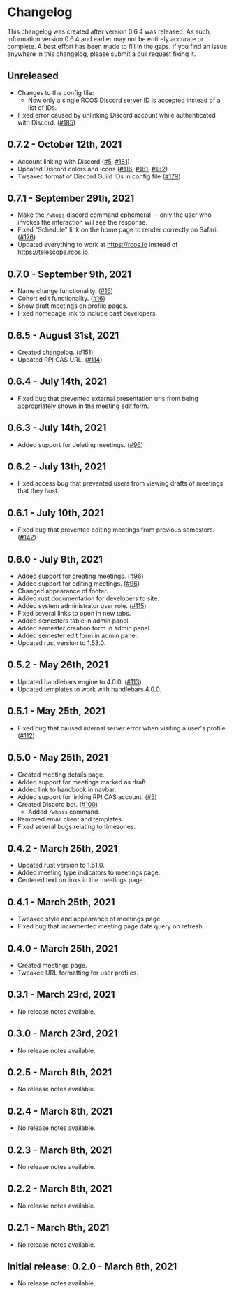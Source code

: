 # Changelog
This changelog was created after version 0.6.4 was released. As such, information
version 0.6.4 and earlier may not be entirely accurate or complete. A best effort 
has been made to fill in the gaps. If you find an issue anywhere in this changelog, 
please submit a pull request fixing it. 

## Unreleased
- Changes to the config file: 
  - Now only a single RCOS Discord server ID is accepted instead of a list of IDs.
- Fixed error caused by unlinking Discord account while authenticated with Discord. ([#185])

## 0.7.2 - October 12th, 2021
- Account linking with Discord ([#5], [#181])
- Updated Discord colors and icons ([#116], [#181], [#182]) 
- Tweaked format of Discord Guild IDs in config file ([#179])

## 0.7.1 - September 29th, 2021
- Make the `/whois` discord command ephemeral -- only the user who invokes the
  interaction will see the response.
- Fixed "Schedule" link on the home page to render correctly on Safari. ([#176])
- Updated everything to work at <https://rcos.io> instead of <https://telescope.rcos.io>. 

## 0.7.0 - September 9th, 2021
- Name change functionality. ([#16])
- Cohort edit functionality. ([#16])
- Show draft meetings on profile pages.
- Fixed homepage link to include past developers.

## 0.6.5 - August 31st, 2021
- Created changelog. ([#151])
- Updated RPI CAS URL. ([#114])

## 0.6.4 - July 14th, 2021
- Fixed bug that prevented external presentation urls from being appropriately shown 
  in the meeting edit form. 

## 0.6.3 - July 14th, 2021
- Added support for deleting meetings. ([#96])

## 0.6.2 - July 13th, 2021
- Fixed access bug that prevented users from viewing drafts of meetings that they host.

## 0.6.1 - July 10th, 2021
- Fixed bug that prevented editing meetings from previous semesters. ([#142])

## 0.6.0 - July 9th, 2021
- Added support for creating meetings. ([#96])
- Added support for editing meetings. ([#96])
- Changed appearance of footer. 
- Added rust documentation for developers to site. 
- Added system administrator user role. ([#115])
- Fixed several links to open in new tabs. 
- Added semesters table in admin panel. 
- Added semester creation form in admin panel.
- Added semester edit form in admin panel. 
- Updated rust version to 1.53.0.

## 0.5.2 - May 26th, 2021
- Updated handlebars engine to 4.0.0. ([#113])
- Updated templates to work with handlebars 4.0.0.

## 0.5.1 - May 25th, 2021
- Fixed bug that caused internal server error when visiting a user's profile. ([#112])

## 0.5.0 - May 25th, 2021
- Created meeting details page.
- Added support for meetings marked as draft.
- Added link to handbook in navbar.
- Added support for linking RPI CAS account. ([#5])
- Created Discord bot. ([#100])
    - Added `/whois` command.
- Removed email client and templates. 
- Fixed several bugs relating to timezones.

## 0.4.2 - March 25th, 2021
- Updated rust version to 1.51.0.
- Added meeting type indicators to meetings page. 
- Centered text on links in the meetings page.

## 0.4.1 - March 25th, 2021
- Tweaked style and appearance of meetings page.
- Fixed bug that incremented meeting page date query on refresh.

## 0.4.0 - March 25th, 2021
- Created meetings page.
- Tweaked URL formatting for user profiles.

## 0.3.1 - March 23rd, 2021
- No release notes available.

## 0.3.0 - March 23rd, 2021
- No release notes available.

## 0.2.5 - March 8th, 2021
- No release notes available.

## 0.2.4 - March 8th, 2021
- No release notes available.

## 0.2.3 - March 8th, 2021
- No release notes available.

## 0.2.2 - March 8th, 2021
- No release notes available.

## 0.2.1 - March 8th, 2021
- No release notes available.

## Initial release: 0.2.0 - March 8th, 2021
- No release notes available.

<!-- links -->
[#5]: https://github.com/rcos/Telescope/issues/5
[#16]: https://github.com/rcos/Telescope/issues/16
[#96]: https://github.com/rcos/Telescope/issues/96
[#100]: https://github.com/rcos/Telescope/issues/100
[#112]: https://github.com/rcos/Telescope/issues/112
[#113]: https://github.com/rcos/Telescope/pull/113
[#114]: https://github.com/rcos/Telescope/issues/114
[#115]: https://github.com/rcos/Telescope/issues/115
[#116]: https://github.com/rcos/Telescope/issues/116
[#142]: https://github.com/rcos/Telescope/issues/142
[#151]: https://github.com/rcos/Telescope/issues/151
[#176]: https://github.com/rcos/Telescope/pull/176
[#179]: https://github.com/rcos/Telescope/pull/179
[#181]: https://github.com/rcos/Telescope/pull/181
[#182]: https://github.com/rcos/Telescope/pull/182
[#185]: https://github.com/rcos/Telescope/issues/185
